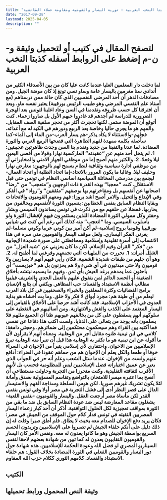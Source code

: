 ```yaml
---
title: "كذبتا النخب العربية – ثورية اليسار والقومية ومقاومة عملاء الطائفية"
date: "2017-09-28"
lastmod: 2025-04-05
description: ""
---
```

# **لتصفح المقال في كتيب أو لتحميل وثيقة و-ن-م إضغط على الروابط أسفله** **كذبتا النخب العربية**

### **لما دخلت دار المعلمين العليا عندما كانت عليا كان من بين الأصدقاء الكثير من أندادي سنا مغرمين باليسار عامة وبماو تسي تونغ إذ كان موضة الجيل.** **ومن مصادفات الدهر أن أحد المرضى النفسيين الذي كان حالة ممن درسناهم (مع أستاذ علم النفسي المرضي وهو طبيب الرئيس بورقيبة) يعتبر نفسه ماو.** **وبعد أن افترقنا كل حسب ظروفه وتقدمنا في السن وعاد اغلبنا لتونس بعد الهجرة الضرورية للدراسة لم أجدهم قد غادروا حبهم الأول بل صاروا زعماء.** **كنت أتوقع أن الموضة ستمر. لكنها تحجرت أكثر من تحجر سلفية الصف المقابل. والمهم هو ما يجري حاليا وخاصة بعد الربيع ودورهم في الكيد له مع أعدائه.** **فجلهم-والاستثناء لا يكاد يذكر-هم يسار العرب-من الماء إلى الماء-كما سأصفه بكلمة ممهدة لفهم الظاهرة التي فضحها الربيع العربي والثورة المضادة.** **لما عدنا والتقينا من جديد وتقدم بنا السن وجدت ظاهرتين عجيبتين:** **1. لم يتخل أحد منهم عن “عقيدته” الماركسية نهارا وقولا من أقصى اليمين ليلا وفعلا.** **2. والكثير منهم أصبح إما من موظفي الجهاز الامني والمخابراتي أو من موظفي ادارة سياسية وثقافية لنظام يسمح لهم بالوجهين: معارض نهارا وحليف ليلا.** **وغالبا ما يكون المرور بالاتحاد-إما اتحاد الطلبة أو اتحاد العمال-ليجمع بين مدرستي المخاتلة السياسية اساسي النظام في تونس حتى قبل الاستقلال.** **كنت “معجبا” بهذه القدرة ذات الوجهين و”متعجب” من “رضا” اصحابها عن أنفسهم بل ومفاخرتهم بها بوصفهم “مثقفين” و”رواد” في الفكر وفي الإبداع والتحيل.** **والامر أصبح اشد بروزا: فهم ومعهم القوميون والاتحادات وبقايا النظام السابق بنفس الخطابين: ينسبون الثورة لأنفسهم ويحالفون من يحاربها.** **ففضلا عن حلفهم مع من ذكرت في تونس يساندون السيسي وبشار وحفتر وكل ممولي الثورة المضادة اللذين يستثمرون فيهم لإفشال الثورة ولو بأسلوب السيسي.** **وما “اتعجب” منه كذلك أني رغم أني كنت في شبابي بورقيبيا وقوميا بروح إسلامية-لم أكن أميز بين كوني عربيا وكوني مسلما-لم يغرني الفكر اليساري.** **ولعل موقف اليسار والقوميين مني سره في هذا الانتساب إلى أسرة تقليدية وإسلامية ومحافظتي على صورة شديدة الإيجابية من “فكر” القرآن وقيم الإسلام.** **لكن ما كان يعزيني عن “شبه العزل” من الشلل أمران:** **1. تحررت من الملهيات التي تجمعهم وفرغني لما أطمح له.** **2. وهو أن جلهم من طبقات شديدة الشعبية.** **فكان رأيي فيهم أنهم لا يساريين ولا قوميون ولا حتى مبدئيون في أي شيء ولا هم يحزنون بل هم “خبزيست” أي باحثون عما يمدهم برغد العيش بأي ثمن.** **وفيهم ما يسميه نيتشه بأخلاق الضغينة أو الحسد الدائم لمن يتفوق عليهم بالعمل الجدي والشريف فيلبوا مطالب أنظمة الاستبداد والفساد: حب المظاهر.** **ويكفي أن يتابع الإنسان برامج الفضائيات وكثرة المعلقين والخبراء والصحفيين في كل بلاد العرب ليعلم من أي طينة هم: مجرد أبواق لا فكر ولا خلق.** **وما بت أخشاه هو بداية العدوى في الأحزاب الإسلامية. فقد كانت أشد حرصا على الأخلاق بالقياس إلى اليسار المعتمد على الكذب والغش والانتهازية.** **ومن أساليبهم في التغطية على سلوكهم أنهم يسقطون على كل من يخالفهم عيوبهم ظنا أن الجميع مثلهم فلا يسلمون بأنه يوجد من يتعالى على الدنايا.** **ولست اكتب هذا دفاعا عن نفسي فما أكتبه بين القراء وهم سيحكمون محتكمين إلى ضمائرهم. وحجتي دامغة: كلامي في ابن تيمية ظنوه مقابل أجر من الوهابية.** **ومعناه أنهم لا يقرأون لأن ما أقوله عن ابن تيمية هو ما تكفر به الوهابية هذا قبل أن تتبرأ منه الوهابية تبرؤ الإسلاميين من الاخوان.** **واحتقاري لأي إسلامي يتبرأ من الإخوان في السراء خوفا أو طمعا والكل يعلم أن الإخوان هم من حماهم عقودا في الضراء: أدافع عنهم ولست من الإخوان.** **عندما سئل الشعب وعلم أنه حر في الجواب الذي يعبر عن عميق اختياراته فضل الإسلاميين ليس للمظلومية فحسب بل لأنهم الأقرب لثقافته التقليدية.** **وكنت متحرزا من التجربة وحاولت مستطاعي أن أنصح بما اعتبره ميسرا للامتحان بالتواضع وتقاسم المسؤولية بصدق وأمانة لئلا يكون تشريك غيرهم صوريا.** **لكن هوس السلطة وسذاجة الفهم والاستيسار الدال على قصر النظر أدى إلى فشل التجربة في مصر أولا وفي تونس بنفس القدر لكن مأساة مصر أرجعت العقل.** **واليسار والقوميون -بنفس اللعبة-يشغلون مقاعد المعارضة ليس ضد عودة النظام السابق بل ضد ما بقي من الثورة بمواقف تعجيزية لكل الحلول التوافقية.** **أذكر أن أحد كبار زعماء اليسار المصريين التقيته في تونس فدار كلام حول الموقف من الجيش في مصر: فكان يريد دفع الإخوان للصدام معه بخبث لا يطاق. فلم أطق صبرا وقلت له إن ذلك دليل على أنكم حلفاء الجيش لم تصبروا على الإسلاميين وتريدون الحسم السريع بواسطة الجيش وهو ما كانوا يعدون له معه.** **ونفس الأمر كان اليسار والقوميون النقابيون يعدون له كما تبين من شهادة بعضهم لاحقا لنفس السيناريو المصري لو فضل الله وعودة الحكمة للإسلاميين.** **هذه شهادة حول دور اليسار والقوميين الفعلي في الثورة المضادة بخلاف القول: هم حلفاء الاستبداد والفساد. كلامهم الثوري ككلام حزب الله المقاوم.**

## الكتيب

## وثيقة النص المحمول ورابط تحميلها

###
